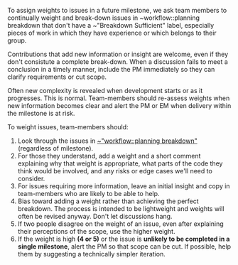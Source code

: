 To assign weights to issues in a future milestone, we ask team members to
continually weight and break-down issues in ~workflow::planning breakdown 
that don't have a ~"Breakdown Sufficient" label,
especially pieces of work in which they have experience or which belongs to 
their group.

Contributions that add new information or insight are welcome, even if they
don't consistute a complete break-down. When a discussion fails to meet a 
conclusion in a timely manner, include the PM immediately so they can 
clarify requirements or cut scope.

Often new complexity is revealed when development starts or as it progresses.
This is normal. Team-members should re-assess weights when new information 
becomes clear and alert the PM or EM when delivery within the milestone is
at risk.

To weight issues, team-members should:

1. Look through the issues in [~"workflow::planning breakdown"](https://gitlab.com/gitlab-org/gitlab/issues?scope=all&utf8=%E2%9C%93&state=opened&label_name[]=devops%3A%3Aplan&label_name[]=workflow%3A%3Aplanning%20breakdown) (regardless of milestone).
2. For those they understand, add a weight and a short comment explaining why 
   that weight is appropriate, what parts of the code they think would be
   involved, and any risks or edge cases we'll need to consider.
3. For issues requiring more information, leave an initial insight and copy
   in team-members who are likely to be able to help.
4. Bias toward adding a weight rather than achieving the perfect breakdown.
   The process is intended to be lightweight and weights will often be revised 
   anyway. Don't let discussions hang.
5. If two people disagree on the weight of an issue, even after explaining their
   perceptions of the scope, use the higher weight.
6. If the weight is high **(4 or 5)** or the issue is **unlikely to be completed
   in a single milestone**, alert the PM so that scope can be cut. If possible,
   help them by suggesting a technically simpler iteration.

